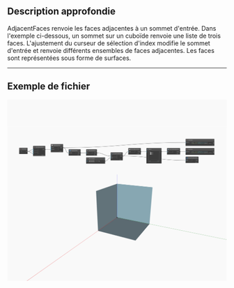 ## Description approfondie
AdjacentFaces renvoie les faces adjacentes à un sommet d'entrée. Dans l'exemple ci-dessous, un sommet sur un cuboïde renvoie une liste de trois faces. L'ajustement du curseur de sélection d'index modifie le sommet d'entrée et renvoie différents ensembles de faces adjacentes. Les faces sont représentées sous forme de surfaces.
___
## Exemple de fichier

![AdjacentFaces](./Autodesk.DesignScript.Geometry.Vertex.AdjacentFaces_img.jpg)

